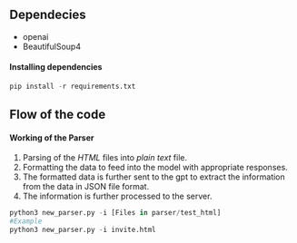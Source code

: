 ## Dependecies
* openai
* BeautifulSoup4

#### Installing dependencies
```python 
pip install -r requirements.txt
```

## Flow of the code
#### Working of the Parser
1. Parsing of the _HTML_ files into _plain text_ file.
2. Formatting the data to feed into the model with appropriate responses.
3. The formatted data is further sent to the gpt to extract the information from the data in JSON file format.
4. The information is further processed to the server.
```python
python3 new_parser.py -i [Files in parser/test_html]
#Example
python3 new_parser.py -i invite.html
```
